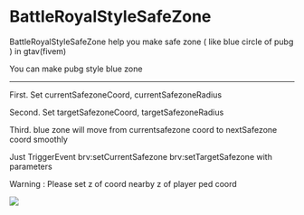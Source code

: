 # BattleRoyalStyleSafeZone
BattleRoyalStyleSafeZone help you make safe zone ( like blue circle of pubg ) in gtav(fivem)

You can make pubg style blue zone

-----------

First. Set currentSafezoneCoord, currentSafezoneRadius

Second. Set targetSafezoneCoord, targetSafezoneRadius

Third.  blue zone will move from currentsafezone coord to nextSafezone coord smoothly





Just TriggerEvent
brv:setCurrentSafezone
brv:setTargetSafezone
with parameters

Warning : Please set z of coord nearby z of player ped coord



![](dsf.gif)
